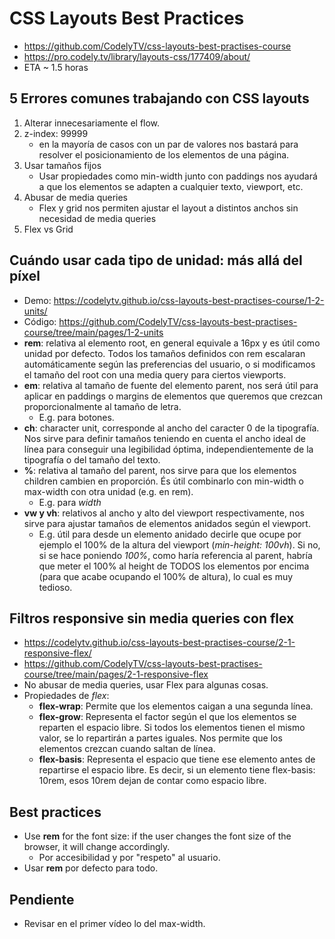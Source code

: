 # CSS Layouts Best Practices
* https://github.com/CodelyTV/css-layouts-best-practises-course
* https://pro.codely.tv/library/layouts-css/177409/about/
* ETA ~ 1.5 horas

##  5 Errores comunes trabajando con CSS layouts
1. Alterar innecesariamente el flow.
2. z-index: 99999
    * en la mayoría de casos con un par de valores nos bastará para resolver el posicionamiento de los elementos de una página.
3. Usar tamaños fijos
    * Usar propiedades como min-width junto con paddings nos ayudará a que los elementos se adapten a cualquier texto, viewport, etc.
4. Abusar de media queries
    * Flex y grid nos permiten ajustar el layout a distintos anchos sin necesidad de media queries
5. Flex vs Grid


## Cuándo usar cada tipo de unidad: más allá del píxel
* Demo: https://codelytv.github.io/css-layouts-best-practises-course/1-2-units/
* Código: https://github.com/CodelyTV/css-layouts-best-practises-course/tree/main/pages/1-2-units
* **rem**: relativa al elemento root, en general equivale a 16px y es útil como unidad por defecto. Todos los tamaños definidos con rem escalaran automáticamente según las preferencias del usuario, o si modificamos el tamaño del root con una media query para ciertos viewports.
* **em**: relativa al tamaño de fuente del elemento parent, nos será útil para aplicar en paddings o margins de elementos que queremos que crezcan proporcionalmente al tamaño de letra.
    * E.g. para botones.
* **ch**: character unit, corresponde al ancho del caracter 0 de la tipografía. Nos sirve para definir tamaños teniendo en cuenta el ancho ideal de línea para conseguir una legibilidad óptima, independientemente de la tipografía o del tamaño del texto.
* **%**: relativa al tamaño del parent, nos sirve para que los elementos children cambien en proporción. És útil combinarlo con min-width o max-width con otra unidad (e.g. en rem).
    * E.g. para *width*
* **vw y vh**: relativos al ancho y alto del viewport respectivamente, nos sirve para ajustar tamaños de elementos anidados según el viewport.
    * E.g. útil para desde un elemento anidado decirle que ocupe por ejemplo el 100% de la altura del viewport (*min-height: 100vh*). Si no, si se hace poniendo *100%*, como haría referencia al parent, habría que meter el 100% al height de TODOS los elementos por encima (para que acabe ocupando el 100% de altura), lo cual es muy tedioso.

## Filtros responsive sin media queries con flex
* https://codelytv.github.io/css-layouts-best-practises-course/2-1-responsive-flex/
* https://github.com/CodelyTV/css-layouts-best-practises-course/tree/main/pages/2-1-responsive-flex
* No abusar de media queries, usar Flex para algunas cosas.
* Propiedades de *flex*:
    * **flex-wrap**: Permite que los elementos caigan a una segunda línea.
    * **flex-grow**: Representa el factor según el que los elementos se reparten el espacio libre. Si todos los elementos tienen el mismo valor, se lo repartirán a partes iguales. Nos permite que los elementos crezcan cuando saltan de línea.
    * **flex-basis**: Representa el espacio que tiene ese elemento antes de repartirse el espacio libre. Es decir, si un elemento tiene flex-basis: 10rem, esos 10rem dejan de contar como espacio libre.

## Best practices
* Use **rem** for the font size: if the user changes the font size of the browser, it will change accordingly.
    * Por accesibilidad y por "respeto" al usuario.
* Usar **rem** por defecto para todo.


## Pendiente
* Revisar en el primer vídeo lo del max-width.
